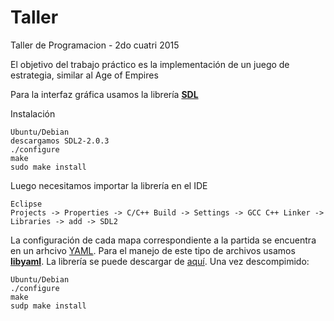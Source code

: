# Taller
Taller de Programacion - 2do cuatri 2015

El objetivo del trabajo práctico es la implementación de un juego de estrategia, similar al Age of Empires

Para la interfaz gráfica usamos la librería [**SDL**](https://www.libsdl.org/download-2.0.php)

Instalación
```	
Ubuntu/Debian
descargamos SDL2-2.0.3
./configure
make
sudo make install
```
Luego necesitamos importar la librería en el IDE
```
Eclipse
Projects -> Properties -> C/C++ Build -> Settings -> GCC C++ Linker -> Libraries -> add -> SDL2
```

La configuración de cada mapa correspondiente a la partida se encuentra en un arhcivo [YAML](http://yaml.org/). Para el manejo de este tipo de archivos usamos [**libyaml**](http://pyyaml.org/wiki/LibYAML). La librería se puede descargar de [aquí](http://pyyaml.org/download/libyaml/yaml-0.1.5.tar.gz.). Una vez descompimido:
```
Ubuntu/Debian
./configure
make
sudp make install
```